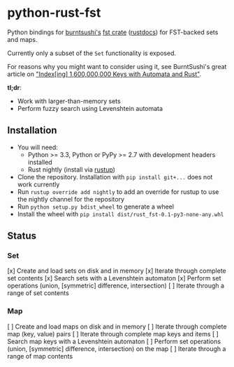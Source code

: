 # python-rust-fst

Python bindings for [burntsushi's][1] [fst crate][2] ([rustdocs][3])
for FST-backed sets and maps.

Currently only a subset of the `Set` functionality is exposed.

For reasons why you might want to consider using it, see BurntSushi's great
article on ["Index[ing] 1,600,000,000 Keys with Automata and Rust"][4].

**tl;dr**:
- Work with larger-than-memory sets
- Perform fuzzy search using Levenshtein automata

## Installation
- You will need:
    * Python >= 3.3, Python or PyPy >= 2.7 with development headers installed
    * Rust nightly (install via [rustup][5])
- Clone the repository. Installation with `pip install git+...` does not work
  currently
- Run `rustup override add nightly` to add an override for rustup to use the
  nightly channel for the repository
- Run `python setup.py bdist_wheel` to generate a wheel
- Install the wheel with `pip install dist/rust_fst-0.1-py3-none-any.whl`


## Status
### Set
[x]  Create and load sets on disk and in memory
[x]  Iterate through complete set contents
[x]  Search sets with a Levenshtein automaton
[x]  Perform set operations (union, [symmetric] difference, intersection)
[ ]  Iterate through a range of set contents

### Map
[ ]  Create and load maps on disk and in memory
[ ]  Iterate through complete map (key, value) pairs
[ ]  Iterate through complete map keys and items
[ ]  Search map keys with a Levenshtein automaton
[ ]  Perform set operations (union, [symmetric] difference, intersection)
     on the map
[ ]  Iterate through a range of map contents

[1]: http://blog.burntsushi.net/transducers/
[2]: https://github.com/BurntSushi/fst
[3]: http://burntsushi.net/rustdoc/fst/
[4]: http://blog.burntsushi.net/transducers/
[5]: https://www.rustup.rs/
